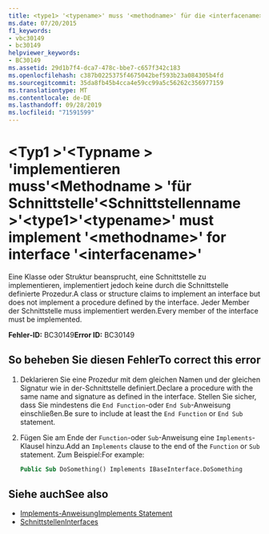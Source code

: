 ```yaml
---
title: <type1> '<typename>' muss '<methodname>' für die <interfacename>-Schnittstelle implementieren.
ms.date: 07/20/2015
f1_keywords:
- vbc30149
- bc30149
helpviewer_keywords:
- BC30149
ms.assetid: 29d1b7f4-dca7-478c-bbe7-c657f342c183
ms.openlocfilehash: c387b0225375f4675042bef593b23a084305b4fd
ms.sourcegitcommit: 35da8fb45b4cca4e59cc99a5c56262c356977159
ms.translationtype: MT
ms.contentlocale: de-DE
ms.lasthandoff: 09/28/2019
ms.locfileid: "71591599"
---
```

# <a name="type1typename-must-implement-methodname-for-interface-interfacename"></a><span data-ttu-id="a2337-102">\<Typ1 >'\<Typname > 'implementieren muss'\<Methodname > 'für Schnittstelle'\<Schnittstellenname >'</span><span class="sxs-lookup"><span data-stu-id="a2337-102">\<type1>'\<typename>' must implement '\<methodname>' for interface '\<interfacename>'</span></span>
<span data-ttu-id="a2337-103">Eine Klasse oder Struktur beansprucht, eine Schnittstelle zu implementieren, implementiert jedoch keine durch die Schnittstelle definierte Prozedur.</span><span class="sxs-lookup"><span data-stu-id="a2337-103">A class or structure claims to implement an interface but does not implement a procedure defined by the interface.</span></span> <span data-ttu-id="a2337-104">Jeder Member der Schnittstelle muss implementiert werden.</span><span class="sxs-lookup"><span data-stu-id="a2337-104">Every member of the interface must be implemented.</span></span>  
  
 <span data-ttu-id="a2337-105">**Fehler-ID:** BC30149</span><span class="sxs-lookup"><span data-stu-id="a2337-105">**Error ID:** BC30149</span></span>  
  
## <a name="to-correct-this-error"></a><span data-ttu-id="a2337-106">So beheben Sie diesen Fehler</span><span class="sxs-lookup"><span data-stu-id="a2337-106">To correct this error</span></span>  
  
1. <span data-ttu-id="a2337-107">Deklarieren Sie eine Prozedur mit dem gleichen Namen und der gleichen Signatur wie in der-Schnittstelle definiert.</span><span class="sxs-lookup"><span data-stu-id="a2337-107">Declare a procedure with the same name and signature as defined in the interface.</span></span> <span data-ttu-id="a2337-108">Stellen Sie sicher, dass Sie mindestens die `End Function`-oder `End Sub`-Anweisung einschließen.</span><span class="sxs-lookup"><span data-stu-id="a2337-108">Be sure to include at least the `End Function` or `End Sub` statement.</span></span>  
  
2. <span data-ttu-id="a2337-109">Fügen Sie am Ende der `Function`-oder `Sub`-Anweisung eine `Implements`-Klausel hinzu.</span><span class="sxs-lookup"><span data-stu-id="a2337-109">Add an `Implements` clause to the end of the `Function` or `Sub` statement.</span></span> <span data-ttu-id="a2337-110">Zum Beispiel:</span><span class="sxs-lookup"><span data-stu-id="a2337-110">For example:</span></span>  
  
    ```vb  
    Public Sub DoSomething() Implements IBaseInterface.DoSomething  
    ```  
  
## <a name="see-also"></a><span data-ttu-id="a2337-111">Siehe auch</span><span class="sxs-lookup"><span data-stu-id="a2337-111">See also</span></span>

- [<span data-ttu-id="a2337-112">Implements-Anweisung</span><span class="sxs-lookup"><span data-stu-id="a2337-112">Implements Statement</span></span>](../../../visual-basic/language-reference/statements/implements-statement.md)
- [<span data-ttu-id="a2337-113">Schnittstellen</span><span class="sxs-lookup"><span data-stu-id="a2337-113">Interfaces</span></span>](../../../visual-basic/programming-guide/language-features/interfaces/index.md)
